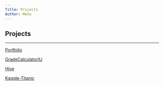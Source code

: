 ```yaml
---
Title: Projects
Author: Menu
---
```


## Projects
<hr/>

[Portfolio](?projects/portfolio)

[GradeCalculatorIU](?projects/gradecalculatoriu)

[Hive](?projects/hive)

[Kaggle-Titanic](?projects/kaggle-titanic)
